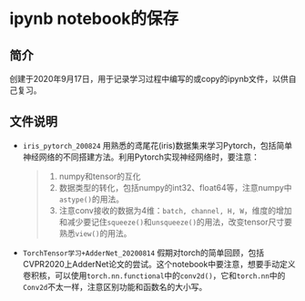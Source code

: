 # ipynb notebook的保存
## 简介
创建于2020年9月17日，用于记录学习过程中编写的或copy的ipynb文件，以供自己复习。
## 文件说明
+ `iris_pytorch_200824`
用熟悉的鸢尾花(iris)数据集来学习Pytorch，包括简单神经网络的不同搭建方法。利用Pytorch实现神经网络时，要注意：
	>1. numpy和tensor的互化
	>2. 数据类型的转化，包括numpy的int32、float64等，注意numpy中`astype()`的用法。
	>3. 注意conv接收的数据为4维：`batch, channel, H, W`，维度的增加和减少要记住`squeeze()`和`unsqueeze()`的用法，改变tensor尺寸要熟悉`view()`的用法。
+ `TorchTensor学习+AdderNet_20200814`
假期对torch的简单回顾，包括CVPR2020上AdderNet论文的尝试。这个notebook中要注意，想要手动定义卷积核，可以使用`torch.nn.functional`中的`conv2d()`，它和`torch.nn`中的`Conv2d`不太一样，注意区别功能和函数名的大小写。
